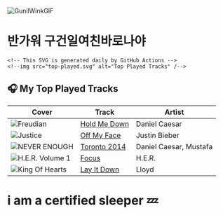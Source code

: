 <!-- Repo has been edited to be static, see comments for dynamic calls. -->
![GunilWinkGIF](https://github.com/user-attachments/assets/49a2287a-10fd-4ac3-afb7-05179c25f556)

<h1>
  반가워 구건일여친바로나야
</h1>

<!-- Nothing weird to see here -->

  <!--a href="https://yye-spotify.onrender.com/api/top-played"-->
    <!-- This SVG is generated daily by GitHub Actions -->
    <!--img src="top-played.svg" alt="Top Played Tracks" /-->
  <!--/a-->

 
## 🎧 My Top Played Tracks

| Cover | Track | Artist |
|-------|-------|--------|
| ![Freudian](https://i.scdn.co/image/ab67616d0000485105ac3e026324594a31fad7fb) | [Hold Me Down](https://open.spotify.com/track/4s76r7AbquJcTccqJiqdVu) | Daniel Caesar |
| ![Justice](https://i.scdn.co/image/ab67616d00004851e6f407c7f3a0ec98845e4431) | [Off My Face](https://open.spotify.com/track/3T03rPwlL8NVk1yIaxeD8U) | Justin Bieber |
| ![NEVER ENOUGH](https://i.scdn.co/image/ab67616d000048517c68face1dc58127f3a7b1cc) | [Toronto 2014](https://open.spotify.com/track/4t9R5rbtovdvya28uMODDz) | Daniel Caesar, Mustafa |
| ![H.E.R. Volume 1](https://i.scdn.co/image/ab67616d0000485131cf49fd3091a58dae856775) | [Focus](https://open.spotify.com/track/6KluBT5Zthyzk6sBwqAcso) | H.E.R. |
| ![King Of Hearts](https://i.scdn.co/image/ab67616d000048510cbcba901936179fd2c048e0) | [Lay It Down](https://open.spotify.com/track/0npGoOENjn7vVvIMmvWekQ) | Lloyd |


<h1>
  i am a certified sleeper 💤
</h1>
